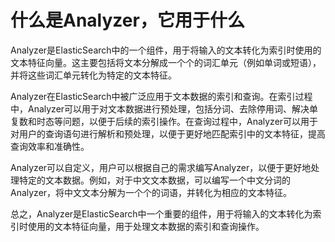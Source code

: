 # 什么是Analyzer，它用于什么

Analyzer是ElasticSearch中的一个组件，用于将输入的文本转化为索引时使用的文本特征向量。这主要包括将文本分解成一个个的词汇单元（例如单词或短语），并将这些词汇单元转化为特定的文本特征。

Analyzer在ElasticSearch中被广泛应用于文本数据的索引和查询。在索引过程中，Analyzer可以用于对文本数据进行预处理，包括分词、去除停用词、解决单复数和时态等问题，以便于后续的索引操作。在查询过程中，Analyzer可以用于对用户的查询语句进行解析和预处理，以便于更好地匹配索引中的文本特征，提高查询效率和准确性。

Analyzer可以自定义，用户可以根据自己的需求编写Analyzer，以便于更好地处理特定的文本数据。例如，对于中文文本数据，可以编写一个中文分词的Analyzer，将中文文本分解为一个个的词语，并转化为相应的文本特征。

总之，Analyzer是ElasticSearch中一个重要的组件，用于将输入的文本转化为索引时使用的文本特征向量，用于处理文本数据的索引和查询操作。

